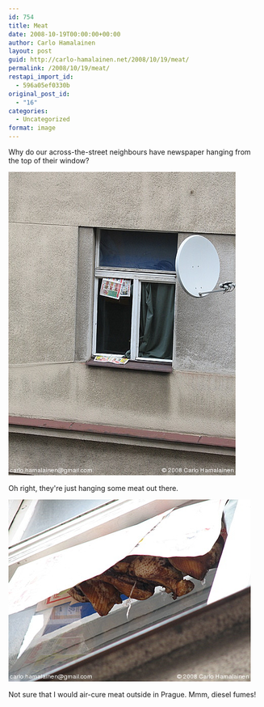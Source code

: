 ```yaml
---
id: 754
title: Meat
date: 2008-10-19T00:00:00+00:00
author: Carlo Hamalainen
layout: post
guid: http://carlo-hamalainen.net/2008/10/19/meat/
permalink: /2008/10/19/meat/
restapi_import_id:
  - 596a05ef0330b
original_post_id:
  - "16"
categories:
  - Uncategorized
format: image
---
```

Why do our across-the-street neighbours have newspaper hanging from the top of their window?

<img border="0" src="/s3/oldblog/blogdata/medium/2008-10-04%2B%2B13-24-21.jpg?w=1100&ssl=1" alt="[photo]" data-recalc-dims="1" /> 



Oh right, they're just hanging some meat out there.

<img border="0" src="/s3/oldblog/blogdata/medium/2008-10-04%2B%2B13-22-04.jpg?w=1100&ssl=1" alt="[photo]" data-recalc-dims="1" /> 



Not sure that I would air-cure meat outside in Prague. Mmm, diesel fumes!